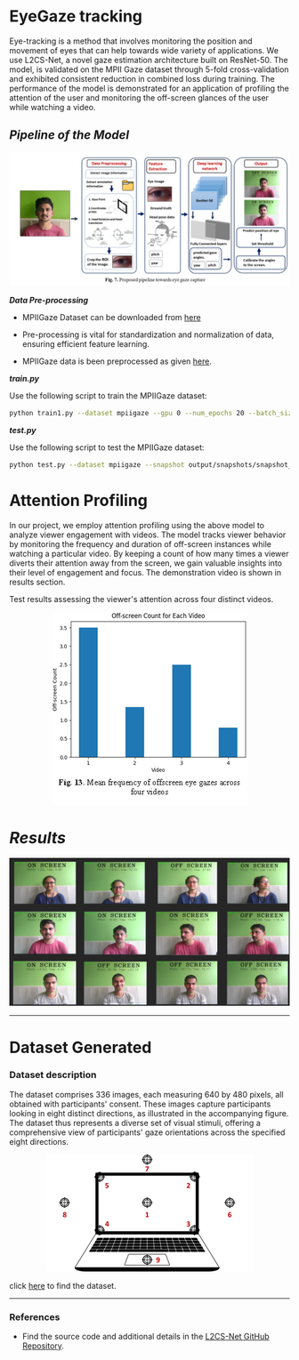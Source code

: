 # EyeGaze tracking

Eye-tracking is a method that involves monitoring the position and movement of eyes that can help towards wide variety of applications.
We use L2CS-Net, a novel gaze estimation architecture built on ResNet-50. The model, is validated on the MPII Gaze dataset through 5-fold cross-validation and exhibited consistent reduction in combined loss during training.
The performance of the model is demonstrated for an application of profiling the attention of the user and monitoring the off-screen glances of the user while watching a video. 

## ***Pipeline of the Model***

<p align="center">
  <img src="PIPELINE.png" alt="Image">
</p>


_**Data Pre-processing**_

- MPIIGaze Dataset can be downloaded from [here](https://www.mpi-inf.mpg.de/departments/computer-vision-and-machine-learning/research/gaze-based-human-computer-interaction/its-written-all-over-your-face-full-face-appearance-based-gaze-estimation)
  
- Pre-processing is vital for standardization and normalization of data, ensuring efficient feature learning.

- MPIIGaze data is been preprocessed as given [here](https://phi-ai.buaa.edu.cn/Gazehub/3D-dataset/).

_**train.py**_

Use the following script to train the MPIIGaze dataset:

```bash
python train1.py --dataset mpiigaze --gpu 0 --num_epochs 20 --batch_size 4 --lr 0.00001 --alpha 1
```

_**test.py**_

Use the following script to test the MPIIGaze dataset:

```bash
python test.py --dataset mpiigaze --snapshot output/snapshots/snapshot_folder --evalpath evaluation/L2CS-mpiigaze  --gpu 0
```

# Attention Profiling

In our project, we employ attention profiling using the above model to analyze viewer engagement with videos. The model tracks viewer behavior by monitoring the frequency and duration of off-screen instances while watching a particular video. By keeping a count of how many times a viewer diverts their attention away from the screen, we gain valuable insights into their level of engagement and focus. The demonstration video is shown in results section.

Test results assessing the viewer's attention across four distinct videos.

<p align="center">
  <img src="application_graph.png" alt="Image">
</p>


# _**Results**_

<p align="center">
  <img src="results.png" alt="Image">
</p>

  ---

# Dataset Generated

### Dataset description
The dataset comprises 336 images, each measuring 640 by 480 pixels, all obtained with participants' consent. These images capture participants looking in eight distinct directions, as illustrated in the accompanying figure. The dataset thus represents a diverse set of visual stimuli, offering a comprehensive view of participants' gaze orientations across the specified eight directions.

<p align="center">
  <img src="directions.png" alt="Image">
</p>

click [here](https://drive.google.com/drive/folders/1-7FozH-JweFPovjoWPem1hH-8vhxQlDI?usp=drive_link) to find the dataset.

---

### References
- Find the source code and additional details in the [L2CS-Net GitHub Repository](https://github.com/Ahmednull/L2CS-Net).
